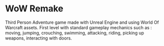 # WoW Remake

Third Person Adventure game made with Unreal Engine and using World Of Warcraft assets. 
First level with standard gameplay mechanics such as : moving, jumping, crouching, swimming, attacking, riding, picking up weapons, interacting with doors.
